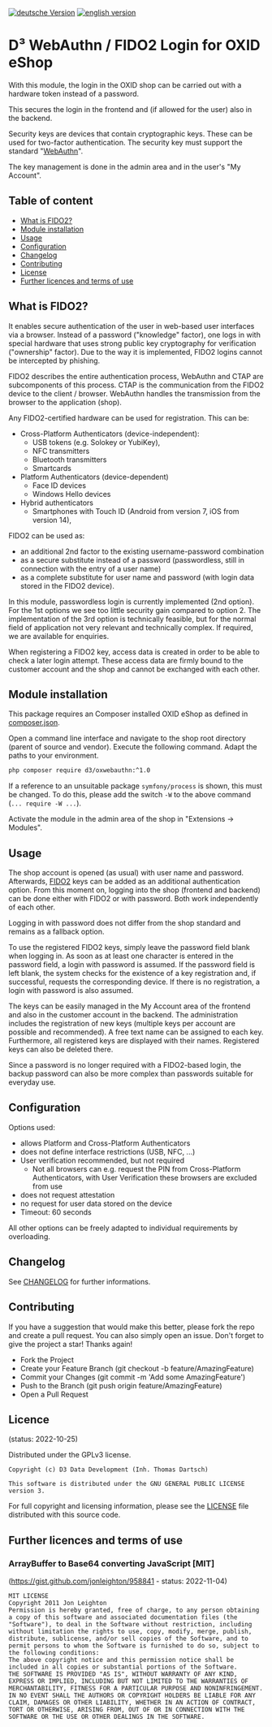 [![deutsche Version](https://logos.oxidmodule.com/de2_xs.svg)](README.md)
[![english version](https://logos.oxidmodule.com/en2_xs.svg)](README.en.md)

# D³ WebAuthn / FIDO2 Login for OXID eShop

With this module, the login in the OXID shop can be carried out with a hardware token instead of a password. 

This secures the login in the frontend and (if allowed for the user) also in the backend.

Security keys are devices that contain cryptographic keys. These can be used for two-factor authentication. The security key must support the standard "[WebAuthn](https://w3c.github.io/webauthn/#webauthn-authenticator)".

The key management is done in the admin area and in the user's "My Account".

## Table of content

- [What is FIDO2?](#what-is-fido2)
- [Module installation](#module-installation)
- [Usage](#usage)
- [Configuration](#configuration)
- [Changelog](#changelog)
- [Contributing](#contributing)
- [License](#license)
- [Further licences and terms of use](#further-licences-and-terms-of-use)

## What is FIDO2?

It enables secure authentication of the user in web-based user interfaces via a browser. Instead of a password ("knowledge" factor), one logs in with special hardware that uses strong public key cryptography for verification ("ownership" factor). Due to the way it is implemented, FIDO2 logins cannot be intercepted by phishing. 

FIDO2 describes the entire authentication process, WebAuthn and CTAP are subcomponents of this process. CTAP is the communication from the FIDO2 device to the client / browser. WebAuthn handles the transmission from the browser to the application (shop).

Any FIDO2-certified hardware can be used for registration. This can be:

- Cross-Platform Authenticators (device-independent):
  - USB tokens (e.g. Solokey or YubiKey),
  - NFC transmitters
  - Bluetooth transmitters
  - Smartcards
- Platform Authenticators (device-dependent)
  - Face ID devices
  - Windows Hello devices
- Hybrid authenticators
  - Smartphones with Touch ID (Android from version 7, iOS from version 14),

FIDO2 can be used as:
- an additional 2nd factor to the existing username-password combination
- as a secure substitute instead of a password (passwordless, still in connection with the entry of a user name)
- as a complete substitute for user name and password (with login data stored in the FIDO2 device).

In this module, passwordless login is currently implemented (2nd option). 
For the 1st options we see too little security gain compared to option 2. The implementation of the 3rd option is technically feasible, but for the normal field of application not very relevant and technically complex. If required, we are available for enquiries.

When registering a FIDO2 key, access data is created in order to be able to check a later login attempt. These access data are firmly bound to the customer account and the shop and cannot be exchanged with each other.

## Module installation

This package requires an Composer installed OXID eShop as defined in [composer.json](composer.json).

Open a command line interface and navigate to the shop root directory (parent of source and vendor). Execute the following command. Adapt the paths to your environment.

```bash
php composer require d3/oxwebauthn:^1.0
``` 

If a reference to an unsuitable package `symfony/process` is shown, this must be changed. To do this, please add the switch `-W` to the above command (`... require -W ...`).

Activate the module in the admin area of the shop in "Extensions -> Modules".

## Usage

The shop account is opened (as usual) with user name and password. Afterwards, [FIDO2](https://fidoalliance.org/) keys can be added as an additional authentication option. From this moment on, logging into the shop (frontend and backend) can be done either with FIDO2 or with password. Both work independently of each other.

Logging in with password does not differ from the shop standard and remains as a fallback option.

To use the registered FIDO2 keys, simply leave the password field blank when logging in. As soon as at least one character is entered in the password field, a login with password is assumed. If the password field is left blank, the system checks for the existence of a key registration and, if successful, requests the corresponding device. If there is no registration, a login with password is also assumed.

The keys can be easily managed in the My Account area of the frontend and also in the customer account in the backend. The administration includes the registration of new keys (multiple keys per account are possible and recommended). A free text name can be assigned to each key. Furthermore, all registered keys are displayed with their names. Registered keys can also be deleted there.

Since a password is no longer required with a FIDO2-based login, the backup password can also be more complex than passwords suitable for everyday use.

## Configuration

Options used:

- allows Platform and Cross-Platform Authenticators
- does not define interface restrictions (USB, NFC, ...)
- User verification recommended, but not required
  - Not all browsers can e.g. request the PIN from Cross-Platform Authenticators, with User Verification these browsers are excluded from use
- does not request attestation
- no request for user data stored on the device
- Timeout: 60 seconds

All other options can be freely adapted to individual requirements by overloading.

## Changelog

See [CHANGELOG](CHANGELOG.md) for further informations.

## Contributing

If you have a suggestion that would make this better, please fork the repo and create a pull request. You can also simply open an issue. Don't forget to give the project a star! Thanks again!

- Fork the Project
- Create your Feature Branch (git checkout -b feature/AmazingFeature)
- Commit your Changes (git commit -m 'Add some AmazingFeature')
- Push to the Branch (git push origin feature/AmazingFeature)
- Open a Pull Request

## Licence
(status: 2022-10-25)

Distributed under the GPLv3 license.

```
Copyright (c) D3 Data Development (Inh. Thomas Dartsch)

This software is distributed under the GNU GENERAL PUBLIC LICENSE version 3.
```

For full copyright and licensing information, please see the [LICENSE](LICENSE.md) file distributed with this source code.

## Further licences and terms of use

### ArrayBuffer to Base64 converting JavaScript [MIT]
(https://gist.github.com/jonleighton/958841 - status: 2022-11-04)

```
MIT LICENSE
Copyright 2011 Jon Leighton
Permission is hereby granted, free of charge, to any person obtaining a copy of this software and associated documentation files (the "Software"), to deal in the Software without restriction, including without limitation the rights to use, copy, modify, merge, publish, distribute, sublicense, and/or sell copies of the Software, and to permit persons to whom the Software is furnished to do so, subject to the following conditions:
The above copyright notice and this permission notice shall be included in all copies or substantial portions of the Software.
THE SOFTWARE IS PROVIDED "AS IS", WITHOUT WARRANTY OF ANY KIND, EXPRESS OR IMPLIED, INCLUDING BUT NOT LIMITED TO THE WARRANTIES OF MERCHANTABILITY, FITNESS FOR A PARTICULAR PURPOSE AND NONINFRINGEMENT. IN NO EVENT SHALL THE AUTHORS OR COPYRIGHT HOLDERS BE LIABLE FOR ANY CLAIM, DAMAGES OR OTHER LIABILITY, WHETHER IN AN ACTION OF CONTRACT, TORT OR OTHERWISE, ARISING FROM, OUT OF OR IN CONNECTION WITH THE SOFTWARE OR THE USE OR OTHER DEALINGS IN THE SOFTWARE.
```
